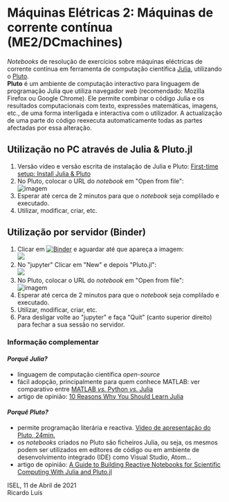  # Máquinas Elétricas 2: Máquinas de corrente contínua (ME2/DCmachines)

*Notebooks* de resolução de exercícios sobre máquinas eléctricas de corrente contínua em ferramenta de computação científica [Julia](https://julialang.org/), utilizando o [Pluto](https://github.com/fonsp/Pluto.jl).  
**Pluto** é um ambiente de computação interactivo para linguagem de programação Julia que utiliza navegador *web* (recomendado: Mozilla Firefox ou Google Chrome). Ele permite combinar o código Julia e os resultados computacionais com texto, expressões matemáticas, imagens, etc., de uma forma interligada e interactiva com o utilizador. A actualização de uma parte do código reexecuta automaticamente todas as partes afectadas por essa alteração.  

## Utilização no PC através de **Julia & Pluto.jl** 
1. Versão vídeo e versão escrita de instalação de Julia e Pluto: [First-time setup: Install Julia & Pluto](https://computationalthinking.mit.edu/Spring21/installation/)
2. No Pluto, colocar o URL do *notebook* em "Open from file":  
![imagem](https://github.com/Ricardo-Luis/ME2/blob/main/Pluto.png)
3. Esperar até cerca de 2 minutos para que o *notebook* seja complilado e executado.
4. Utilizar, modificar, criar, etc.

## Utilização por servidor (Binder)  
1. Clicar em [![Binder](https://mybinder.org/badge_logo.svg)](https://mybinder.org/v2/gh/Ricardo-Luis/ioplutonotebooks/HEAD) e aguardar até que apareça a imagem:  
![](https://i.imgur.com/fg2FLeM.png)
2. No "jupyter" Clicar em "New" e depois "Pluto.jl":  
![](https://i.imgur.com/vLA4Of7.jpg)
3. No Pluto, colocar o URL do *notebook* em "Open from file":  
![imagem](https://github.com/Ricardo-Luis/ME2/blob/main/Pluto.png)
5. Esperar até cerca de 2 minutos para que o *notebook* seja complilado e executado.
6. Utilizar, modificar, criar, etc.
7. Para desligar volte ao "jupyter" e faça "Quit" (canto superior direito) para fechar a sua sessão no servidor.


### Informação complementar 
#### _Porquê Julia?_  
- linguagem de computação científica _open-source_ 
- fácil adopção, principalmente para quem conhece MATLAB: ver comparativo entre [MATLAB _vs._ Python _vs._ Julia](https://cheatsheets.quantecon.org/)
- artigo de opinião: [10 Reasons Why You Should Learn Julia](https://blog.goodaudience.com/10-reasons-why-you-should-learn-julia-d786ac29c6ca)

#### _Porquê Pluto?_  
- permite programação literária e reactiva. [Vídeo de apresentação do Pluto, 24min.](https://live.juliacon.org/talk/WNBYW8)
- os _notebooks_ criados no Pluto são ficheiros Julia, ou seja, os mesmos podem ser utilizados em editores de código ou em ambiente de desenvolvimento integrado (IDE) como Visual Studio, Atom...  
- artigo de opinião: [A Guide to Building Reactive Notebooks for Scientific Computing With Julia and Pluto.jl](https://medium.com/swlh/a-guide-to-building-reactive-notebooks-for-scientific-computing-with-julia-and-pluto-jl-1a2c0c455d51)


ISEL, 11 de Abril de 2021  
Ricardo Luís

